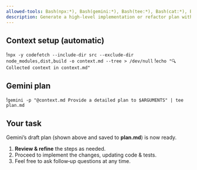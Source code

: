 ```yaml
---
allowed-tools: Bash(npx:*), Bash(gemini:*), Bash(tee:*), Bash(cat:*), Bash(echo:*)
description: Generate a high‑level implementation or refactor plan with Codefetch (via npx ‑y) and Gemini CLI, then continue in Claude.
---
```



## Context setup (automatic)

!`npx -y codefetch --include-dir src --exclude-dir node_modules,dist,build -o context.md --tree > /dev/null`
!`echo "🔍  Collected context in context.md"`

## Gemini plan

!`gemini -p "@context.md Provide a detailed plan to $ARGUMENTS" | tee plan.md`

## Your task

Gemini’s draft plan (shown above and saved to **plan.md**) is now ready.  

1. **Review & refine** the steps as needed.  
2. Proceed to implement the changes, updating code & tests.  
3. Feel free to ask follow‑up questions at any time.
